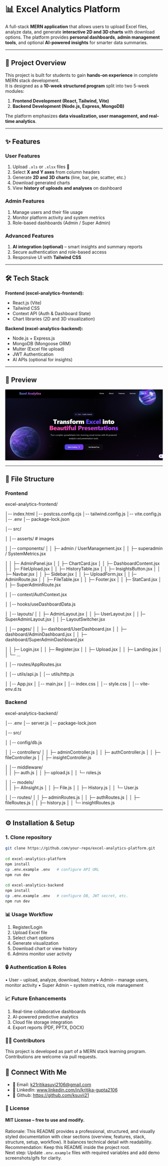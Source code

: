 # 📊 Excel Analytics Platform

A full-stack **MERN application** that allows users to upload Excel files, analyze data, and generate **interactive 2D and 3D charts** with download options. The platform provides **personal dashboards**, **admin management tools**, and optional **AI-powered insights** for smarter data summaries.

---

## 🚀 Project Overview

This project is built for students to gain **hands-on experience** in complete MERN stack development.  
It is designed as a **10-week structured program** split into two 5-week modules:

1. **Frontend Development (React, Tailwind, Vite)**  
2. **Backend Development (Node.js, Express, MongoDB)**  

The platform emphasizes **data visualization, user management, and real-time analytics**.

---

## ✨ Features

### User Features
1. Upload `.xls` or `.xlsx` files 📂  
2. Select **X and Y axes** from column headers  
3. Generate **2D and 3D charts** (line, bar, pie, scatter, etc.)  
4. Download generated charts  
5. View **history of uploads and analyses** on dashboard  

### Admin Features
1. Manage users and their file usage  
2. Monitor platform activity and system metrics  
3. Role-based dashboards (Admin / Super Admin)  

### Advanced Features
1. **AI integration (optional)** – smart insights and summary reports  
2. Secure authentication and role-based access  
3. Responsive UI with **Tailwind CSS**  

---

## 🛠️ Tech Stack

**Frontend (excel-analytics-frontend):**
- React.js (Vite)
- Tailwind CSS
- Context API (Auth & Dashboard State)
- Chart libraries (2D and 3D visualization)

**Backend (excel-analytics-backend):**
- Node.js + Express.js
- MongoDB (Mongoose ORM)
- Multer (Excel file upload)
- JWT Authentication
- AI APIs (optional for insights)

---

## 📸 Preview

![Portfolio Preview](https://github.com/ksuvii21/Excel-Analytics/blob/main/excel-analytics-frontend/src/asserts/Preview.png)

---

## 📂 File Structure

### Frontend
excel-analytics-frontend/

│-- index.html
│-- postcss.config.cjs
│-- tailwind.config.js
│-- vite.config.js
│-- .env
│-- package-lock.json

│-- src/

│ │-- asserts/ # images

│ │-- components/
│ │ ├─ admin / UserManagement.jsx
│ │ ├─ superadmin / SystemMetrics.jsx

│ │ ├─ AdminPanel.jsx
│ │ ├─ ChartCard.jsx
│ │ ├─ DashboardContent.jsx
│ │ ├─ FileUpload.jsx
│ │ ├─ HistoryTable.jsx
│ │ ├─ InsightsButton.jsx
│ │ ├─ Navbar.jsx
│ │ ├─ Sidebar.jsx
│ │ ├─ UploadForm.jsx
│ │ |─ AdminRoute.jsx
│ │ ├─ FileTable.jsx
│ │ ├─ Footer.jsx
│ │ ├─ StatCard.jsx
│ │ ├─ SuperAdminRoute.jsx

│ │-- context/AuthContext.jsx

│ │-- hooks/useDashboardData.js

│ │-- layouts/
│ │ ├─ AdminLayout.jsx
│ │ ├─ UserLayout.jsx
│ │ |─ SuperAdminLayout.jsx
│ │ |─ LayoutSwitcher.jsx

│ │-- pages/
│ │ ├─ dashboard/UserDashboard.jsx
│ │ ├─ dashboard/AdminDashboard.jsx
│ │ ├─ dashboard/SuperAdminDashboard.jsx

│ │ ├─ Login.jsx
│ │ ├─ Register.jsx
│ │ ├─ Upload.jsx
│ │ ├─ Landing.jsx
│ │ └─ ...

│ │-- routes/AppRoutes.jsx

│ │-- utils/api.js
│ │-- utils/http.js

│ │-- App.jsx
│ │-- main.jsx
│ │-- index.css
│ │-- style.css
│ │-- vite-env.d.ts


### Backend
excel-analytics-backend/

│-- .env
│-- server.js
│-- package-lock.json

│-- src/

│ │-- config/db.js

│ │-- controllers/
│ │ ├─ adminController.js
│ │ ├─ authController.js
│ │ ├─ fileController.js
│ │ ├─ insightController.js

│ │-- middleware/  
│ │ ├─ auth.js
│ │ ├─ upload.js
│ │ └─ roles.js

│ │-- models/  
│ │ ├─ AIInsight.js
│ │ ├─ File.js
│ │ ├─ History.js
│ │ └─ User.js

│ │-- routes/ 
│ │ ├─ adminRoutes.js
│ │ ├─ authRoutes.js
│ │ ├─ fileRoutes.js
│ │ ├─ history.js
│ │ └─ insightRoutes.js

---

## ⚙️ Installation & Setup

### 1. Clone repository
```bash
git clone https://github.com/your-repo/excel-analytics-platform.git

cd excel-analytics-platform
npm install
cp .env.example .env   # configure API URL
npm run dev

cd excel-analytics-backend
npm install
cp .env.example .env   # configure DB, JWT secret, etc.
npm run dev
```

### 📊 Usage Workflow

1. Register/Login
2. Upload Excel file
3. Select chart options
4. Generate visualization
5. Download chart or view history
6. Admins monitor user activity

### 🔒 Authentication & Roles

• User – upload, analyze, download, history
• Admin – manage users, monitor activity
• Super Admin – system metrics, role management

### 📈 Future Enhancements

1. Real-time collaborative dashboards
2. AI-powered predictive analytics
3. Cloud file storage integration
4. Export reports (PDF, PPTX, DOCX)

### 🧑‍💻 Contributors
This project is developed as part of a MERN stack learning program.
Contributions are welcome via pull requests.

## 🔗 Connect With Me

- 📧 Email: k21ritikasuvi2106@gmail.com
- 💼 LinkedIn: www.linkedin.com/in/kritika-gupta2106
- 🚀 Github: https://github.com/ksuvii21

### 📜 License
#### MIT License – free to use and modify.

Rationale: This README provides a professional, structured, and visually styled documentation with clear sections (overview, features, stack, structure, setup, workflow). It balances technical detail with readability.  
Recommendation: Keep this README inside the project root.  
Next step: Update `.env.example` files with required variables and add demo screenshots/gifs for clarity.

